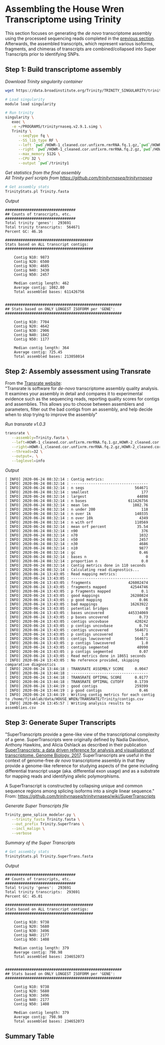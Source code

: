 # Assembling the House Wren Transcriptome using Trinity
This section focuses on generating the _de novo_ transcriptome assembly using the processed sequencing reads completed in the [previous section](./read_processing.md).  Afterwards, the assembled transcripts, which represent various isoforms, fragments, and chimeras of transcripts are combined/collapsed into Super Transcripts prior to identifying SNPs.

## Step 1:  Build transcriptome assembly
_Download Trinity singularity container_
```bash
wget https://data.broadinstitute.org/Trinity/TRINITY_SINGULARITY/trinityrnaseq.v2.9.1.simg

# Load singularity
module load singularity

# Run trinity
singularity \
   exec \
   -e ~/PROGRAMS/trinityrnaseq.v2.9.1.simg \
   Trinity \
      --seqType fq \
      --SS_lib_type RF \
      --left `pwd`/HOWR-1_cleaned.cor.unfixrm.rmrRNA.fq.1.gz,`pwd`/HOWR-2_cleaned.cor.unfixrm.rmrRNA.fq.1.gz \
      --right `pwd`/HOWR-1_cleaned.cor.unfixrm.rmrRNA.fq.2.gz,`pwd`/HOWR-2_cleaned.cor.unfixrm.rmrRNA.fq.2.gz \
      --max_memory 512G \
      --CPU 32 \
      --output `pwd`/trinity1
```

_Get statistics from the final assembly_  
_All Trinity perl scripts from https://github.com/trinityrnaseq/trinityrnaseq_
```bash
# Get assembly stats
TrinityStats.pl Trinity.fasta
```

_Output_
```
################################
## Counts of transcripts, etc.
################################
Total trinity 'genes':	293691
Total trinity transcripts:	564671
Percent GC: 46.16

########################################
Stats based on ALL transcript contigs:
########################################

	Contig N10: 9873
	Contig N20: 6500
	Contig N30: 4685
	Contig N40: 3430
	Contig N50: 2457

	Median contig length: 462
	Average contig: 1082.80
	Total assembled bases: 611426756


#####################################################
## Stats based on ONLY LONGEST ISOFORM per 'GENE':
#####################################################

	Contig N10: 7704
	Contig N20: 4642
	Contig N30: 2906
	Contig N40: 1842
	Contig N50: 1177

	Median contig length: 364
	Average contig: 725.45
	Total assembled bases: 213058014
```

## Step 2: Assembly assessment using Transrate
From the [Transrate website](http://hibberdlab.com/transrate/):  
"Transrate is software for _de-novo_ transcriptome assembly quality analysis. It examines your assembly in detail and compares it to experimental evidence such as the sequencing reads, reporting quality scores for contigs and assemblies. This allows you to choose between assemblers and parameters, filter out the bad contigs from an assembly, and help decide when to stop trying to improve the assembly"

_Run transrate v1.0.3_
```bash
transrate \
   --assembly=Trinity.fasta \
   --left=HOWR-1_cleaned.cor.unfixrm.rmrRNA.fq.1.gz,HOWR-2_cleaned.cor.unfixrm.rmrRNA.fq.1.gz \
   --right=HOWR-1_cleaned.cor.unfixrm.rmrRNA.fq.2.gz,HOWR-2_cleaned.cor.unfixrm.rmrRNA.fq.2.gz \
   --threads=32 \
   --output=. \
   --loglevel=info
```

_Output_
```
[ INFO] 2020-06-24 08:32:14 : Contig metrics:
[ INFO] 2020-06-24 08:32:14 : -----------------------------------
[ INFO] 2020-06-24 08:32:14 : n seqs                       564671
[ INFO] 2020-06-24 08:32:14 : smallest                        177
[ INFO] 2020-06-24 08:32:14 : largest                       44898
[ INFO] 2020-06-24 08:32:14 : n bases                   611426756
[ INFO] 2020-06-24 08:32:14 : mean len                    1082.76
[ INFO] 2020-06-24 08:32:14 : n under 200                     118
[ INFO] 2020-06-24 08:32:14 : n over 1k                    140335
[ INFO] 2020-06-24 08:32:14 : n over 10k                     4349
[ INFO] 2020-06-24 08:32:14 : n with orf                   110569
[ INFO] 2020-06-24 08:32:14 : mean orf percent              35.54
[ INFO] 2020-06-24 08:32:14 : n90                             376
[ INFO] 2020-06-24 08:32:14 : n70                            1032
[ INFO] 2020-06-24 08:32:14 : n50                            2457
[ INFO] 2020-06-24 08:32:14 : n30                            4686
[ INFO] 2020-06-24 08:32:14 : n10                            9877
[ INFO] 2020-06-24 08:32:14 : gc                             0.46
[ INFO] 2020-06-24 08:32:14 : bases n                           0
[ INFO] 2020-06-24 08:32:14 : proportion n                    0.0
[ INFO] 2020-06-24 08:32:14 : Contig metrics done in 110 seconds
[ INFO] 2020-06-24 08:32:14 : Calculating read diagnostics...
[ INFO] 2020-06-24 13:43:05 : Read mapping metrics:
[ INFO] 2020-06-24 13:43:05 : -----------------------------------
[ INFO] 2020-06-24 13:43:05 : fragments                 426002474
[ INFO] 2020-06-24 13:43:05 : fragments mapped           42544746
[ INFO] 2020-06-24 13:43:05 : p fragments mapped              0.1
[ INFO] 2020-06-24 13:43:05 : good mappings              26280824
[ INFO] 2020-06-24 13:43:05 : p good mapping                 0.06
[ INFO] 2020-06-24 13:43:05 : bad mappings               16263922
[ INFO] 2020-06-24 13:43:05 : potential bridges                 0
[ INFO] 2020-06-24 13:43:05 : bases uncovered           445334069
[ INFO] 2020-06-24 13:43:05 : p bases uncovered              0.73
[ INFO] 2020-06-24 13:43:05 : contigs uncovbase            420242
[ INFO] 2020-06-24 13:43:05 : p contigs uncovbase            0.74
[ INFO] 2020-06-24 13:43:05 : contigs uncovered            564671
[ INFO] 2020-06-24 13:43:05 : p contigs uncovered             1.0
[ INFO] 2020-06-24 13:43:05 : contigs lowcovered           564671
[ INFO] 2020-06-24 13:43:05 : p contigs lowcovered            1.0
[ INFO] 2020-06-24 13:43:05 : contigs segmented             40990
[ INFO] 2020-06-24 13:43:05 : p contigs segmented            0.07
[ INFO] 2020-06-24 13:43:05 : Read metrics done in 18651 seconds
[ INFO] 2020-06-24 13:43:05 : No reference provided, skipping comparative diagnostics
[ INFO] 2020-06-24 13:44:18 : TRANSRATE ASSEMBLY SCORE     0.0047
[ INFO] 2020-06-24 13:44:18 : -----------------------------------
[ INFO] 2020-06-24 13:44:18 : TRANSRATE OPTIMAL SCORE      0.0177
[ INFO] 2020-06-24 13:44:18 : TRANSRATE OPTIMAL CUTOFF     0.1739
[ INFO] 2020-06-24 13:44:19 : good contigs                 259399
[ INFO] 2020-06-24 13:44:19 : p good contigs                 0.46
[ INFO] 2020-06-24 13:44:19 : Writing contig metrics for each contig to /home/fitaklab/data/HOUSE_WREN/TRANSRATE/Trinity/contigs.csv
[ INFO] 2020-06-24 13:45:57 : Writing analysis results to assemblies.csv
```


## Step 3: Generate Super Transcripts
"SuperTranscripts provide a gene-like view of the transcriptional complexity of a gene. SuperTranscripts were originally defined by Nadia Davidson, Anthony Hawkins, and Alicia Oshlack as described in their publication [SuperTranscripts: a data driven reference for analysis and visualisation of transcriptome. Genome Biology, 2017](https://doi.org/10.1186/s13059-017-1284-1). SuperTranscripts are useful in the context of genome-free _de novo_ transcriptome assembly in that they provide a genome-like reference for studying aspects of the gene including differential transcript usage (aka. differential exon usage) and as a substrate for mapping reads and identifying allelic polymorphisms.

A SuperTranscript is constructed by collapsing unique and common sequence regions among splicing isoforms into a single linear sequence."  
From: https://github.com/trinityrnaseq/trinityrnaseq/wiki/SuperTranscripts

_Generate Super Transcripts file_
```bash
Trinity_gene_splice_modeler.py \
   --trinity_fasta Trinity.fasta \
   --out_prefix Trinity.SuperTrans \
   --incl_malign \
   --verbose
```

_Summary of the Super Transcripts_
```bash
# Get assembly stats
TrinityStats.pl Trinity.SuperTrans.fasta
```

_Output_
```
################################
## Counts of transcripts, etc.
################################
Total trinity 'genes':	293691
Total trinity transcripts:	293691
Percent GC: 45.01

########################################
Stats based on ALL transcript contigs:
########################################

	Contig N10: 9738
	Contig N20: 5680
	Contig N30: 3496
	Contig N40: 2177
	Contig N50: 1408

	Median contig length: 379
	Average contig: 798.98
	Total assembled bases: 234652073


#####################################################
## Stats based on ONLY LONGEST ISOFORM per 'GENE':
#####################################################

	Contig N10: 9738
	Contig N20: 5680
	Contig N30: 3496
	Contig N40: 2177
	Contig N50: 1408

	Median contig length: 379
	Average contig: 798.98
	Total assembled bases: 234652073
```

## Summary Table

